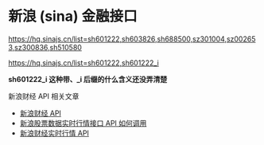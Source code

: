 # 新浪 (sina) 金融接口

https://hq.sinajs.cn/list=sh601222,sh603826,sh688500,sz301004,sz002653,sz300836,sh510580

https://hq.sinajs.cn/list=sh601222,sh601222_i

**sh601222_i 这种带、_i 后缀的什么含义还没弄清楚**

新浪财经 API 相关文章

- [新浪财经 API](https://uio.cn/zh-cn/posts/hqsinajs/)
- [新浪股票数据实时行情接口 API 如何调用](https://www.juhe.cn/news/index/id/7854)
- [新浪财经实时行情 API](https://github.com/HarrisonXi/AStock/blob/master/%E5%AE%9E%E6%97%B6%E8%A1%8C%E6%83%85API.md)
